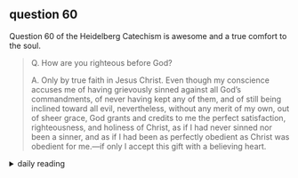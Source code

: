 ## question 60

Question 60 of the Heidelberg Catechism is awesome and a true comfort to the soul.

> Q. How are you righteous before God?
>
> A. Only by true faith in Jesus Christ. Even though my conscience accuses me of having grievously sinned against all God’s commandments, of never having kept any of them, and of still being inclined toward all evil, nevertheless, without any merit of my own, out of sheer grace, God grants and credits to me the perfect satisfaction, righteousness, and holiness of Christ, as if I had never sinned nor been a sinner, and as if I had been as perfectly obedient as Christ was obedient for me.&mdash;if only I accept this gift with a believing heart.

<details markdown="1">
<summary>daily reading</summary>

| {{ page.date | date: "%B %-d, %Y" }} |
| :-------------: |
| [Ex. 6; Luke 9; Job 23; 1 Cor. 10]({% link _Bible/Bible-year-2.md %}) |
| [BC 3, 4]({% link _bc/bc-month-1.md %}) |
| [The Nicene Creed](https://threeforms.org/the-nicene-creed/) |

</details>